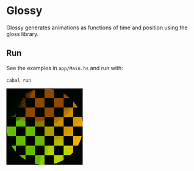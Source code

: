 # Glossy

Glossy generates animations as functions of time and position using the gloss library.

## Run

See the examples in `app/Main.hs` and run with:

`cabal run`

![twistedCircle.gif](twistedCircle.gif)

